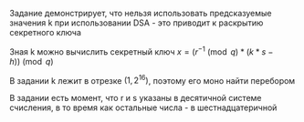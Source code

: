 Задание демонстрирует, что нельзя использовать предсказуемые значения k при использовании DSA - это приводит к раскрытию секретного ключа  

Зная k можно вычислить секретный ключ $x = (r^{-1} \pmod q * (k * s - h)) \pmod q$  

В задании k лежит в отрезке $(1, 2^{16})$, поэтому его моно найти перебором  

В задании есть момент, что r и s указаны в  десятичной системе счисления, в то время как остальные числа - в шестнадцатеричной
